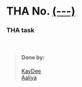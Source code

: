 # THA No.  [(---)](link)

### THA task

<br>

> #### Done by:
>[KayDee](https://github.com/kaydee0502/devsnest-frontend/tree/master/Tha13)  <br>
>[Aaliya](https://github.com/Aaliya7516/Devsnest/tree/main/Web%20Development/Day-013-JS10-Calling_APIs_Promises)<br>

